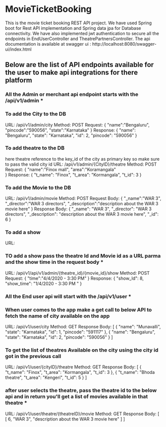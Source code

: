 # MovieTicketBooking
This is the movie ticket booking REST API project. We have used Spring boot for Rest API implementation and Spring data jpa for Database connectivity.
We have also implemented jwt authentication to secure all the endpoints in EndUserController and TheatrePartnersController.
The api documentation is available at swagger ui : http://localhost:8080/swagger-ui/index.html

## Below are the list of API endpoints available for the user to make api integrations for there platform 


### All the Admin or merchant api endpoint starts with the /api/v1/admin *

### To add the City to the DB
URL: /api/v1/admin/city
Method: POST 
Request:
{
	"name":"Bengaluru", 
	"pincode":"590056",
	"state":"Karnataka"
}
Response:
{
    "name": "Bengaluru",
    "state": "Karnataka",
    "id": 2,
    "pincode": "590056"
}

### To add theatre to the DB 
here theatre reference to the key_id of the city as primary key so make sure to pass the valid city id 
URL: /api/v1/admin/{CityID}/theatre
Method: POST
Request: 
{
	"name":"Finox mall",
	"area":"Koramangala"	
}
Response:
{
    "t_name": "Finox",
    "t_area": "Kormangala",
    "t_id": 3
}

### To add the Movie to the DB 
URL: /api/v1/admin/movie
Method: POST
Request Body:
{
	"_name":"WAR 3",
	"_director":"WAR 3 directors",
	"_description":"description about the WAR 3 movie here"
}
Response Body:
{
    "_name": "WAR 3",
    "_director": "WAR 3 directors",
    "_description": "description about the WAR 3 movie here",
    "_id": 6
}

### To add a show 

URL: 

###  TO add a show pass the theatre Id and Movie id as a URL parma and the show time in the request body *
URL: /api/v1/api/v1/admin/{theatre_id}/{movie_id}/show
Method: POST
Request:
{
	"time":"4/4/2020 - 3:30 PM"
}
Response:
{
    "show_Id": 8,
    "show_time": "1/4/2020 - 3:30 PM "
}


### All the End user api will start with the /api/v1/user *

### When user comes to the app make a get call to below API to fetch the name of city available on the app 

URL: /api/v1/user/city
Method: GET 
Response Body:
[
    {
        "name": "Munavalli",
        "state": "Karnataka",
        "id": 1,
        "pincode": "591117"
    },
    {
        "name": "Bengaluru",
        "state": "Karnataka",
        "id": 2,
        "pincode": "590056"
    }
]

### To get the list of theatres Available on the city using the city id got in the previous call

URL: /api/v1/user/{cityID}/theatre
Method: GET
Response Body:
[
    {
        "t_name": "Finox",
        "t_area": "Kormangala",
        "t_id": 3
    },
    {
        "t_name": "Bhoda theatre",
        "t_area": "Kengeri",
        "t_id": 5
    }
]

### after user selects the theatre, pass the theatre id to the below api and in return you'll get a list of movies available in that theatre *

URL: /api/v1/user/theatre/{theatreID}/movie
Method: GET
Response Body:
[
    [
        6,
        "WAR 3",
        "description about the WAR 3 movie here"
    ]
]

